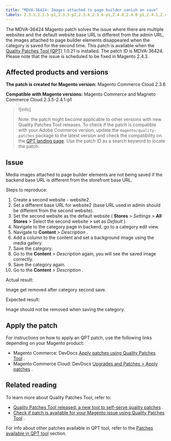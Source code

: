 ```yaml
---
title: "MDVA-36424: Images attached to page builder vanish on save"
labels: 2.3.5,2.3.5-p1,2.3.5-p2,2.3.6,2.3.6-p1,2.4.0,2.4.0-p1,2.4.1,2.4.1-p1,QPT 1.0.21,QPT patches,Magento Commerce,Magento Commerce Cloud,URL,content,images,save,support tools
---
```


The MDVA-36424 Magento patch solves the issue where there are multiple websites and the default website base URL is different from the admin URL, the images attached to page builder elements disappeared when the category is saved for the second time. This patch is available when the [Quality Patches Tool (QPT)](https://support.magento.com/hc/en-us/articles/360047139492) 1.0.21 is installed. The patch ID is MDVA-36424. Please note that the issue is scheduled to be fixed in Magento 2.4.3.

## Affected products and versions

 **The patch is created for Magento version:** Magento Commerce Cloud 2.3.6

 **Compatible with Magento versions:** Magento Commerce and Magneto Commerce Cloud 2.3.5-2.4.1-p1

>![info]
>
 >Note: the patch might become applicable to other versions with new Quality Patches Tool releases. To check if the patch is compatible with your Adobe Commerce version, update the `magento/quality-patches` package to the latest version and check the compatibility on the [QPT landing page](https://devdocs.magento.com/quality-patches/tool.html#patch-grid). Use the patch ID as a search keyword to locate the patch.

## Issue

Media images attached to page builder elements are not being saved if the backend base URL is different from the storefront base URL.

 <span class="wysiwyg-underline">Steps to reproduce:</span> 

1. Create a second website - website2.
1. Set a different base URL for website2 (base URL used in admin should be different from the second website).
1. Set the second website as the default website ( **Stores** > *Settings* > **All Stores** > Select the second website > set as *Default* ).
1. Navigate to the category page in backend, go to a category edit view.
1. Navigate to **Content** > *Description* .
1. Add a column to the content and set a background image using the media gallery.
1. Save the category.
1. Go to the **Content** > *Description* again, you will see the saved image correctly.
1. Save the category again.
1. Go to the **Content** > *Description* .

 <span class="wysiwyg-underline">Actual result:</span> 

Image get removed after category second save.

 <span class="wysiwyg-underline">Expected result:</span> 

Image should not be removed when saving the category.

## Apply the patch

For instructions on how to apply an QPT patch, use the following links depending on your Magento product:

* Magento Commerce: DevDocs [Apply patches using Quality Patches Tool](https://devdocs.magento.com/guides/v2.4/comp-mgr/patching/mqp.html) .
* Magento Commerce Cloud: DevDocs [Upgrades and Patches > Apply patches](https://devdocs.magento.com/cloud/project/project-patch.html) .

## Related reading

To learn more about Quality Patches Tool, refer to:

* [Quality Patches Tool released: a new tool to self-serve quality patches](https://support.magento.com/hc/en-us/articles/360047139492) .
* [Check if patch is available for your Magento issue using Quality Patches Tool](https://support.magento.com/hc/en-us/articles/360047125252) .

For info about other patches available in QPT tool, refer to the [Patches available in QPT tool](https://support.magento.com/hc/en-us/sections/360010506631-Patches-available-in-QPT-tool-) section.